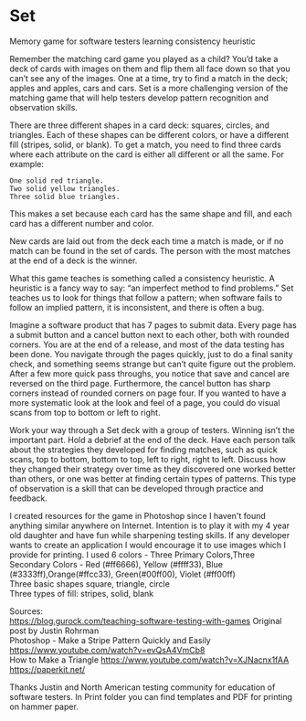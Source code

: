 # Set
Memory game for software testers learning consistency heuristic

Remember the matching card game you played as a child? You’d take a deck of cards with images on them and flip them all face down so that you can’t see any of the images. One at a time, try to find a match in the deck; apples and apples, cars and cars. Set is a more challenging version of the matching game that will help testers develop pattern recognition and observation skills.

There are three different shapes in a card deck: squares, circles, and triangles. Each of these shapes can be different colors, or have a different fill (stripes, solid, or blank). To get a match, you need to find three cards where each attribute on the card is either all different or all the same. For example:

    One solid red triangle.
    Two solid yellow triangles.
    Three solid blue triangles.

This makes a set because each card has the same shape and fill, and each card has a different number and color.

New cards are laid out from the deck each time a match is made, or if no match can be found in the set of cards. The person with the most matches at the end of a deck is the winner.

What this game teaches is something called a consistency heuristic. A heuristic is a fancy way to say: “an imperfect method to find problems.” Set teaches us to look for things that follow a pattern; when software fails to follow an implied pattern, it is inconsistent, and there is often a bug.

Imagine a software product that has 7 pages to submit data. Every page has a submit button and a cancel button next to each other, both with rounded corners. You are at the end of a release, and most of the data testing has been done. You navigate through the pages quickly, just to do a final sanity check, and something seems strange but can’t quite figure out the problem. After a few more quick pass throughs, you notice that save and cancel are reversed on the third page. Furthermore, the cancel button has sharp corners instead of rounded corners on page four. If you wanted to have a more systematic look at the look and feel of a page, you could do visual scans from top to bottom or left to right.

Work your way through a Set deck with a group of testers. Winning isn’t the important part. Hold a debrief at the end of the deck. Have each person talk about the strategies they developed for finding matches, such as quick scans, top to bottom, bottom to top, left to right, right to left. Discuss how they changed their strategy over time as they discovered one worked better than others, or one was better at finding certain types of patterns. This type of observation is a skill that can be developed through practice and feedback.
 
 

 I created resources for the game in Photoshop since I haven't found anything similar anywhere on Internet. Intention is to play it with my 4 year old daughter and have fun while sharpening testing skills. If any developer wants to create an application I would encourage it to use images which I provide  for printing.
 I used 6 colors - Three Primary Colors,Three Secondary Colors - Red (#ff6666), Yellow (#ffff33), Blue (#3333ff),Orange(#ffcc33), Green(#00ff00), Violet (#ff00ff)  
 Three basic shapes square, triangle, circle  
 Three types of fill: stripes, solid, blank
 
 Sources:   
 https://blog.gurock.com/teaching-software-testing-with-games Original post by Justin Rohrman  
 Photoshop - Make a Stripe Pattern Quickly and Easily https://www.youtube.com/watch?v=evQsA4VmCb8  
 How to Make a Triangle https://www.youtube.com/watch?v=XJNacnx1fAA  
 https://paperkit.net/
 
 Thanks Justin and North American testing community  for education of software testers.   In Print folder you can find templates and PDF for printing on hammer paper.
